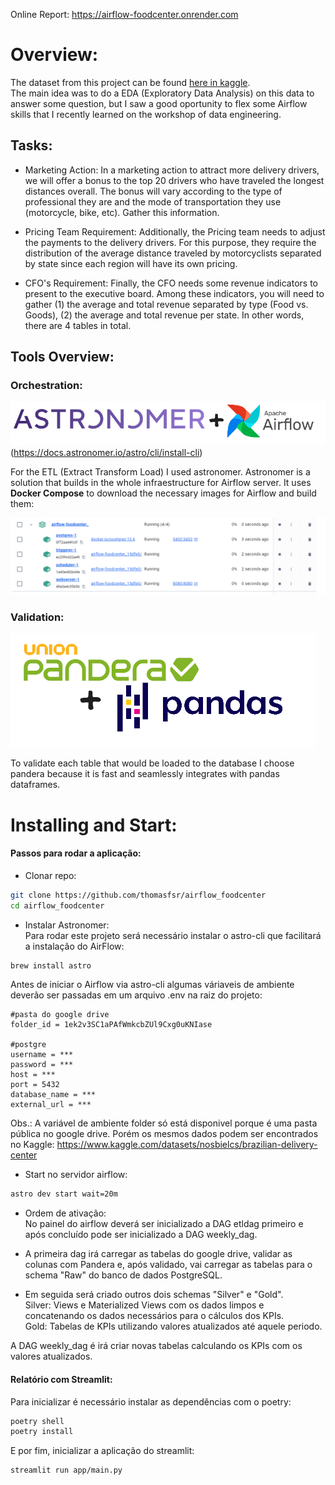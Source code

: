Online Report: https://airflow-foodcenter.onrender.com  
  
# Overview:
The dataset from this project can be found [here in kaggle](https://www.kaggle.com/datasets/nosbielcs/brazilian-delivery-center).  
The main idea was to do a EDA (Exploratory Data Analysis) on this data to answer some question, but I saw a good oportunity to flex some Airflow skills that I recently learned on the workshop of data engineering.  
  
## Tasks: 
- Marketing Action: In a marketing action to attract more delivery drivers, we will offer a bonus to the top 20 drivers who have traveled the longest distances overall. The bonus will vary according to the type of professional they are and the mode of transportation they use (motorcycle, bike, etc). Gather this information.
  
- Pricing Team Requirement: Additionally, the Pricing team needs to adjust the payments to the delivery drivers. For this purpose, they require the distribution of the average distance traveled by motorcyclists separated by state since each region will have its own pricing.
  
- CFO's Requirement: Finally, the CFO needs some revenue indicators to present to the executive board. Among these indicators, you will need to gather (1) the average and total revenue separated by type (Food vs. Goods), (2) the average and total revenue per state. In other words, there are 4 tables in total. 
  

## Tools Overview:  
  
### Orchestration:
![](images/astro_air.png)(https://docs.astronomer.io/astro/cli/install-cli)  
  
For the ETL (Extract Transform Load) I used astronomer. Astronomer is a solution that builds in the whole infraestructure for Airflow server.  It uses **Docker Compose** to download the necessary images for Airflow and build them:
  
![](images/compose.png)  
  
### Validation:  
![](images/pandera_pandas.png)  
  
To validate each table that would be loaded to the database I choose pandera because it is fast and seamlessly integrates with pandas dataframes.  
  

# Installing and Start:
#### Passos para rodar a aplicação:  
- Clonar repo:  
```bash
git clone https://github.com/thomasfsr/airflow_foodcenter
cd airflow_foodcenter
```
- Instalar Astronomer:  
Para rodar este projeto será necessário instalar o astro-cli que facilitará a instalação do AirFlow:
```bash
brew install astro 
``` 
Antes de iniciar o Airflow via astro-cli algumas váriaveis de ambiente deverão ser passadas em um arquivo .env na raiz do projeto:  
  
```
#pasta do google drive
folder_id = 1ek2v3SC1aPAfWmkcbZUl9Cxg0uKNIase

#postgre 
username = ***  
password = ***  
host = ***  
port = 5432
database_name = ***  
external_url = ***  
```
  
Obs.: A variável de ambiente folder só está disponivel porque é uma pasta pública no google drive. Porém os mesmos dados podem ser encontrados no Kaggle: https://www.kaggle.com/datasets/nosbielcs/brazilian-delivery-center

- Start no servidor airflow:  
```bash
astro dev start wait=20m
``` 
  
- Ordem de ativação:  
No painel do airflow deverá ser inicializado a DAG etldag primeiro e após concluído pode ser inicializado a DAG weekly_dag.  
  
-  A primeira dag irá carregar as tabelas do google drive, validar as colunas com Pandera e, após validado, vai carregar as tabelas para o schema "Raw" do banco de dados PostgreSQL.  
  
- Em seguida será criado outros dois schemas "Silver" e "Gold".  
Silver: Views e Materialized Views com os dados limpos e concatenando os dados necessários para o cálculos dos KPIs.  
Gold: Tabelas de KPIs utilizando valores atualizados até aquele periodo.  
  
A DAG weekly_dag é irá criar novas tabelas calculando os KPIs com os valores atualizados.  
  
#### Relatório com Streamlit:  
Para inicializar é necessário instalar as dependências com o poetry:  
```bash
poetry shell  
poetry install  
```
E por fim, inicializar a aplicação do streamlit:  
```bash  
streamlit run app/main.py  
```




